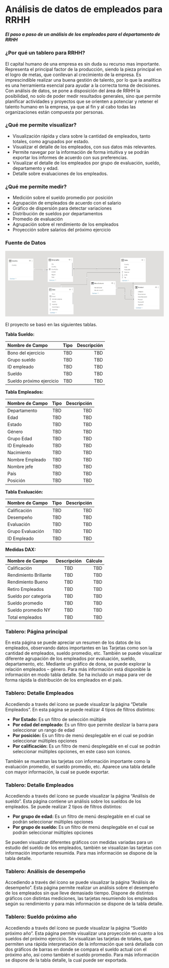 # Análisis de datos de empleados para RRHH
##### El paso a paso de un análisis de los empleados para el departamento de RRHH

### ¿Por qué un tablero para RRHH?

El capital humano de una empresa es sin duda su recurso mas importante. Representa el principal factor de la producción, siendo la pieza principal en el logro de metas, que conllevan al crecimiento de la empresa.
Es imprescindible realizar una buena gestión de talento, por lo que la analítica es una herramienta esencial para ayudar a la correcta toma de decisiones. 
Con análisis de datos, se pone a disposición del área de RRHH la posibilidad, no solo de poder medir resultados generales, sino que permite planificar actividades y proyectos que se orienten a potenciar y retener el talento humano en la empresa, ya que al fin y al cabo todas las organizaciones están compuesta por personas.

### ¿Qué me permite visualizar?

- Visualización rápida y clara sobre la cantidad de empleados, tanto totales, como agrupados por estado.
- Visualizar el detalle de los empleados, con sus datos más relevantes.
- Permite navegar por la información de forma intuitiva y se podrán exportar los informes de acuerdo con sus preferencias.
- Visualizar el detalle de los empleados por grupo de evaluación, sueldo, departamento y edad.
- Detalle sobre evaluaciones de los empleados.

### ¿Qué me permite medir?
- Medición sobre el sueldo promedio por posición
- Agrupación de empleados de acuerdo con el salario
- Gráfico de dispersión para detectar variaciones
- Distribución de sueldos por departamentos
- Promedio de evaluación
- Agrupación sobre el rendimiento de los empleados
- Proyección sobre salarios del próximo ejercicio

### Fuente de Datos

![](https://github.com/marips67/Archivos/blob/main/EjemplosGIT/Foto3.jpg)

El proyecto se basó en las siguientes tablas.

**Tabla Sueldo:**

| Nombre de Campo  | Tipo  | Descripción |
| :------------ |:---------------:| -----:|
| Bono del ejercicio      | TBD | TBD |
| Grupo sueldo      | TBD        |   TBD |
|ID empleado | TBD        |    TBD |
|Sueldo | TBD       |  TBD |
|Sueldo próximo ejercicio | TBD       |   TBD |


**Tabla Empleados:**

| Nombre de Campo  | Tipo  | Descripción |
| :------------ |:---------------:| -----:|
| Departamento     | TBD | TBD |
| Edad    | TBD        |   TBD |
|Estado | TBD        |    TBD |
|Género | TBD       |  TBD |
|Grupo Edad | TBD       |   TBD |
| ID Empleado     | TBD | TBD |
| Nacimiento    | TBD        |   TBD |
|Nombre Empleado | TBD        |    TBD |
|Nombre jefe | TBD       |  TBD |
|País | TBD       |   TBD |
|Posición | TBD       |   TBD |

**Tabla Evaluación:**

| Nombre de Campo  | Tipo  | Descripción |
| :------------ |:---------------:| -----:|
| Calificación     | TBD | TBD |
| Desempeño    | TBD        |   TBD |
|Evaluación | TBD        |    TBD |
|Grupo Evaluación | TBD       |  TBD |
|ID Empleado | TBD       |   TBD |


**Medidas DAX:**

| Nombre de Campo  | Descripción  | Cálculo |
| :------------ |:---------------:| -----:|
| Calificación     | TBD | TBD |
| Rendimiento Brillante    | TBD        |   TBD |
|Rendimiento Bueno | TBD        |    TBD |
|Retiro Empleados | TBD       |  TBD |
|Sueldo por categoría | TBD       |   TBD |
| Sueldo promedio     | TBD | TBD |
| Sueldo promedio NY     | TBD | TBD |
| Total empleados     | TBD | TBD |


### Tablero: Página principal

En esta página se puede apreciar un resumen de los datos de los empleados, observando datos importantes en las Tarjetas como son la cantidad de empleados, sueldo promedio, etc.
También se puede visualizar diferente agrupación de los empleados por evaluación, sueldo, departamento, etc. Mediante un gráfico de dona, se puede explorar la relación empleados – género.
Para más información está disponible la información en modo tabla detalle. 
Se ha incluido un mapa para ver de forma rápida la distribución de los empleados en el país.



### Tablero: Detalle Empleados

Accediendo a través del ícono   se puede visualizar la página “Detalle Empleados”. En esta página se puede realizar 4 tipos de filtros distintos:
- **Por Estado:** Es un filtro de selección múltiple
- **Por edad del empleado:** Es un filtro que permite deslizar la barra para seleccionar un rango de edad
- **Por posición:** Es un filtro de menú desplegable en el cual se podrán seleccionar múltiples opciones
- **Por calificación:** Es un filtro de menú desplegable en el cual se podrán seleccionar múltiples opciones, en este caso son íconos.

También se muestran las tarjetas con información importante como la evaluación promedio, el sueldo promedio, etc.
Aparece una tabla detalle con mayor información, la cual se puede exportar.


### Tablero: Detalle Empleados

Accediendo a través del ícono   se puede visualizar la página “Análisis de sueldo”. Esta página contiene un análisis sobre los sueldos de los empleados. Se puede realizar 2 tipos de filtros distintos:
- **Por grupo de edad:** Es un filtro de menú desplegable en el cual se podrán seleccionar múltiples opciones
- **Por grupo de sueldo:** Es un filtro de menú desplegable en el cual se podrán seleccionar múltiples opciones

Se pueden visualizar diferentes gráficos con medidas variadas para un estudio del sueldo de los empleados, también se visualizan las tarjetas con información importante resumida.
Para mas información se dispone de la tabla detalle.


### Tablero: Análisis de desempeño

Accediendo a través del ícono   se puede visualizar la página “Análisis de desempeño”. Esta página permite realizar un análisis sobre el desempeño de los empleados sin que lleve demasiado tiempo.
Dispone de distintos gráficos con distintas mediciones, las tarjetas resumiendo los empleados según su rendimiento y para más información se dispone de la tabla detalle.


### Tablero: Sueldo próximo año

Accediendo a través del ícono   se puede visualizar la página “Sueldo próximo año”. Esta página permite visualizar una proyección en cuanto a los sueldos del próximo ejercicio.
Se visualizan las tarjetas de totales, que permiten una rápida interpretación de la información que será detallada con dos gráficos de barras en donde se compara el sueldo actual con el próximo año, así como también el sueldo promedio.
Para más información se dispone de la tabla detalle, la cual puede ser exportada.
